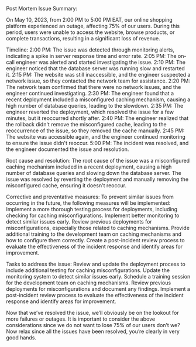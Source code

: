 Post Mortem Issue Summary:

On May 10, 2023, from 2:00 PM to 5:00 PM EAT, our online shopping platform experienced an outage, affecting 75% of our users. During this period, users were unable to access the website, browse products, or complete transactions, resulting in a significant loss of revenue.

Timeline:
2:00 PM: The issue was detected through monitoring alerts, indicating a spike in server response time and error rate.
2:05 PM: The on-call engineer was alerted and started investigating the issue.
2:10 PM: The engineer noticed that the database server was running slow and restarted it.
2:15 PM: The website was still inaccessible, and the engineer suspected a network issue, so they contacted the network team for assistance.
2:20 PM: The network team confirmed that there were no network issues, and the engineer continued investigating.
2:30 PM: The engineer found that a recent deployment included a misconfigured caching mechanism, causing a high number of database queries, leading to the slowdown.
2:35 PM: The engineer reverted the deployment, which resolved the issue for a few minutes, but it reoccurred shortly after.
2:40 PM: The engineer realized that the rollback didn't remove the misconfigured cache, leading to the reoccurrence of the issue, so they removed the cache manually.
2:45 PM: The website was accessible again, and the engineer continued monitoring to ensure the issue didn't reoccur.
5:00 PM: The incident was resolved, and the engineer documented the issue and resolution.

Root cause and resolution:
The root cause of the issue was a misconfigured caching mechanism included in a recent deployment, causing a high number of database queries and slowing down the database server. The issue was resolved by reverting the deployment and manually removing the misconfigured cache, ensuring it doesn't reoccur.

Corrective and preventative measures:
To prevent similar issues from occurring in the future, the following measures will be implemented:
Implement a more thorough testing process for deployments, including checking for caching misconfigurations.
Implement better monitoring to detect similar issues early.
Review previous deployments for misconfigurations, especially those related to caching mechanisms.
Provide additional training to the development team on caching mechanisms and how to configure them correctly.
Create a post-incident review process to evaluate the effectiveness of the incident response and identify areas for improvement.

Tasks to address the issue:
Review and update the deployment process to include additional testing for caching misconfigurations.
Update the monitoring system to detect similar issues early.
Schedule a training session for the development team on caching mechanisms.
Review previous deployments for misconfigurations and document any findings.
Implement a post-incident review process to evaluate the effectiveness of the incident response and identify areas for improvement.

Now that we’ve resolved the issue, we’ll obviously be on the lookout for more failures or outages. It is important to consider the above considerations since we do not want to lose 75% of our users don’t we? 
Now relax since all the issues have been resolved, you’re clearly in very good hands.


